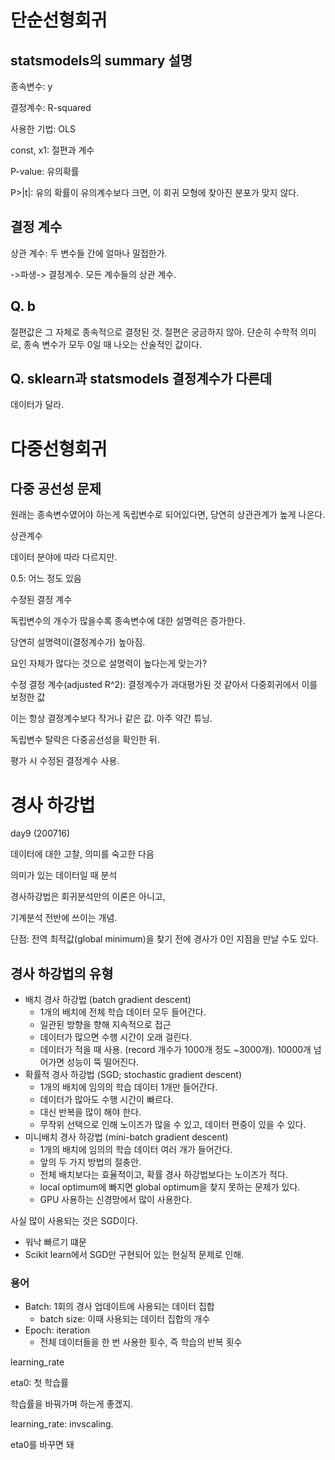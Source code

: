 # 단순선형회귀

## statsmodels의 summary 설명

종속변수: y

결정계수: R-squared

사용한 기법: OLS

const, x1: 절편과 계수

P-value: 유의확률

P>|t|: 유의 확률이 유의계수보다 크면, 이 회귀 모형에 찾아진 분포가 맞지 않다.

## 결정 계수

상관 계수: 두 변수들 간에 얼마나 밀접한가.

->파생-> 결정계수. 모든 계수들의 상관 계수.

## Q. b

절편값은 그 자체로 종속적으로 결정된 것. 절편은 궁금하지 않아. 단순히 수학적 의미로, 종속 변수가 모두 0일 때 나오는 산술적인 값이다.

## Q. sklearn과 statsmodels 결정계수가 다른데

데이터가 달라.

# 다중선형회귀

## 다중 공선성 문제

원래는 종속변수였어야 하는게 독립변수로 되어있다면, 당연히 상관관계가 높게 나온다.



상관계수

데이터 분야에 따라 다르지만.

0.5: 어느 정도 있음



수정된 결정 계수

독립변수의 개수가 많을수록 종속변수에 대한 설명력은 증가한다.

당연히 설명력이(결정계수가) 높아짐.

요인 자체가 많다는 것으로 설명력이 높다는게 맞는가?

수정 결정 계수(adjusted R^2): 결정계수가 과대평가된 것 같아서 다중회귀에서 이를 보정한 값

이는 항상 결정계수보다 작거나 같은 값. 아주 약간 튜닝.





독립변수 탈락은 다중공선성을 확인한 뒤.

평가 시 수정된 결정계수 사용.



# 경사 하강법

day9 (200716)

데이터에 대한 고찰, 의미를 숙고한 다음

의미가 있는 데이터일 때 분석



경사하강법은 회귀분석만의 이론은 아니고,

기계분석 전반에 쓰이는 개념.

단점:  전역 최적값(global minimum)을 찾기 전에 경사가 0인 지점을 만날 수도 있다.



## 경사 하강법의 유형

- 배치 경사 하강법 (batch gradient descent)
  - 1개의 배치에 전체 학습 데이터 모두 들어간다.
  - 일관된 방향을 향해 지속적으로 접근
  - 데이터가 많으면 수행 시간이 오래 걸린다.
  - 데이터가 적을 때 사용. (record 개수가 1000개 정도 ~3000개). 10000개 넘어가면 성능이 뚝 떨어진다.
- 확률적 경사 하강법 (SGD; stochastic gradient descent)
  - 1개의 배치에 임의의 학습 데이터 1개만 들어간다.
  - 데이터가 많아도 수행 시간이 빠르다.
  - 대신 반복을 많이 해야 한다.
  - 무작위 선택으로 인해 노이즈가 많을 수 있고, 데이터 편중이 있을 수 있다.
- 미니배치 경사 하강법 (mini-batch gradient descent)
  - 1개의 배치에 임의의 학습 데이터 여러 개가 들어간다.
  - 앞의 두 가지 방법의 절충안.
  - 전체 배치보다는 효율적이고, 확률 경사 하강법보다는 노이즈가 적다.
  - local optimum에 빠지면 global optimum을 찾지 못하는 문제가 있다.
  - GPU 사용하는 신경망에서 많이 사용한다.

사실 많이 사용되는 것은 SGD이다.

- 워낙 빠르기 떄문
- Scikit learn에서 SGD만 구현되어 있는 현실적 문제로 인해.

### 용어

- Batch: 1회의 경사 업데이트에 사용되는 데이터 집합
  - batch size: 이때 사용되는 데이터 집합의 개수
- Epoch: iteration
  - 전체 데이터들을 한 번 사용한 횟수, 즉 학습의 반복 횟수

learning_rate

eta0: 첫 학습률

학습률을 바꿔가며 하는게 좋겠지.

learning_rate: invscaling.

eta0를 바꾸면 돼